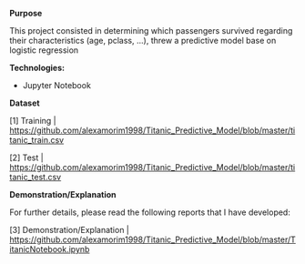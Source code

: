 **Purpose**

This project consisted in determining which passengers survived regarding their characteristics (age, pclass, ...), threw a predictive model base on logistic regression 

**Technologies:**

- Jupyter Notebook 

**Dataset**

[1] Training | https://github.com/alexamorim1998/Titanic_Predictive_Model/blob/master/titanic_train.csv

[2] Test | https://github.com/alexamorim1998/Titanic_Predictive_Model/blob/master/titanic_test.csv

**Demonstration/Explanation**

For further details, please read the following reports that I have developed:

[3] Demonstration/Explanation | https://github.com/alexamorim1998/Titanic_Predictive_Model/blob/master/TitanicNotebook.ipynb









